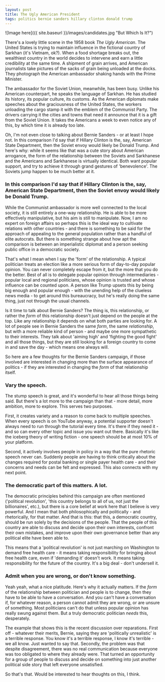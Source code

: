 ```yaml
---
layout: post
title: The Ugly American President
tags: politics bernie sanders hillary clinton donald trump
---
```


![Image here]({{ site.baseurl }}/images/candidates.jpg "But Which Is It?")

There's a lovely little scene in the 1958 book *The Ugly American*.  The United States is trying to maintain influence in the fictional country of Sarkhan (it's Vietnam, ok?).  When a food shortage breaks out, the wealthiest country in the world decides to intervene and earn a little credibility at the same time.  A shipment of grain arrives, and American journalists take pictures of the sacks of grain being unloaded at the docks.  They photograph the American ambassador shaking hands with the Prime Minister.

The ambassador for the Soviet Union, meanwhile, has been busy.  Unlike his American counterpart, he speaks the language of Sarkhan.  He has studied its history, its popular culture, its customs.  As the American diplomats make speeches about the graciousness of the United States, the workers unloading the cargo stamp it with the emblem of the Communist Party.  The drivers carrying it the cities and towns that need it announce that it is a gift from the Soviet Union.  It takes the Americans a week to even notice any of this, by which time it is already too late.

Oh, I'm not even close to talking about Bernie Sanders - or at least I hope not.  In this comparison I'd say that if Hillary Clinton is the, say, American State Department, then the Soviet envoy would likely be Donald Trump.  And here's why: while it seems like that was a cute story about American arrogance, the form of the relationship between the Soviets and Sarkhanese and the Americans and Sarkhanese is virtually identical.  Both want popular support, and try to achieve it through grand gestures of 'benevolence'.  The Soviets jump happen to be much better at it.

<h3 class="h3">In this comparison I'd say that if Hillary Clinton is the, say, American State Department, then the Soviet envoy would likely be Donald Trump.</h3>

While the Communist ambassador is more well connected to the local society, it is still entirely a one-way relationship.  He is able to be more effectively manipulative, but his aim is still to manipulate.  Now, I am no expert on foreign affairs so perhaps this is the ideal way to cultivate relations with other countries - and there is something to be said for the approach of appealing to the general population rather than a handful of elite autocrats.  But there is something strange about how apt the comparison is between an imperialistic diplomat and a person seeking public office in a democratic society.

That's what I mean when I say the 'form' of the relationship.  A typical politician treats an election like a more serious form of day-to-day popular opinion.  You can never completely escape from it, but the more that you do the better.  Best of all is to delegate popular opinion through intermediaries - popular local and regional politicians, whose opinion is trusted and whose influence can be counted upon.  A person like Trump upsets this by being big enough and popular enough - with the unending help of the clueless news media - to get around this bureaucracy, but he's really doing the same thing, just not through the usual channels.

Is it time to talk about Bernie Sanders?  The thing is, this relationship, or rather the *form* of this relationship doesn't just depend on the people at the top.  Like any relationship it depends on what both parties are looking for.  A lot of people see in Bernie Sanders the same *form*, the same *relationship*, but with a more reliable kind of person - and maybe one more sympathetic to their interests.  They talk about 'aiming high' and 'fighting the good fight' and all those things, but they are still looking for a foreign country to come in and save the day - which means one always will.

So here are a few thoughts for the Bernie Sanders campaign, if those involved are interested in changing more than the surface appearance of politics - if they are interested in changing the *form* of that relationship itself.

<h3 class="h3">Vary the speech.</h3>

The stump speech is great, and it's wonderful to hear all those things being said.  But there's a lot more to the campaign than that - more detail, more ambition, more to explore.  This serves two purposes.

First, it creates variety and a reason to come back to multiple speeches.  When every speech is on YouTube anyway, a potential supporter doesn't always need to run through the tutorial every time.  It's there if they need it - and so can every other topic and issue you want out there.  Basically it's like the iceberg theory of writing fiction - one speech should be at most 10% of your platform.

Second, it actively involves people in policy in a way that the pure rhetoric speech never can.  Suddenly people are having to think critically about the changes required for postal banking or single payer health care - and their concerns and needs can be felt and expressed.  This also connects with my next point.

<h3 class="h3">The democratic part of this matters.  A lot.</h3>

The democratic principles behind this campaign are often mentioned ('political revolution', 'this country belongs to all of us, not just the billionaires', etc.), but there is a core belief at work here that I believe is very powerful.  And I mean that both philosophically and politically - and rhetorically, for that matter.  And that is this: that this, a democratic country, should be run solely by the decisions of the people.  That the people of this country are able to discuss and decide upon their own interests, confront their own mistakes, and improve upon their own governance better than any political elite have been able to.

This means that a 'political revolution' is not just marching on Washington to demand free health care - it means taking responsibility for bringing about free health care, even if 'demanding it' doesn't work.  It means taking responsibility for the future of the country.  It's a big deal - don't undersell it.

<h3 class="h3">Admit when you are wrong, or don't know something.</h3>

Yeah yeah, what a nice platitude.  Here's why it actually matters.  If the *form* of the relationship between politician and people is to change, then they have to be able to have a conversation.  And you can't have a conversation if, for whatever reason, a person cannot admit they are wrong, or are unsure of something.  Most politicians can't do that unless popular opinion has really swung against them.  But a truly democratic politician *needs* this, desperately.

The example that shows this is the recent discussion over reparations.  First off - whatever their merits, Bernie, saying they are 'politically unrealistic' is a terrible response.  You know it's a terrible response, I know it's terrible - we all know.  Just wanted to say that.  Secondly, the problem was that despite disagreement, there was no real communication because everyone was too obligated to where they already were.  That turned an opportunity for a group of people to discuss and decide on something into just another political side story that left everyone unsatisfied.

So that's that.  Would be interested to hear thoughts on this, I think.
